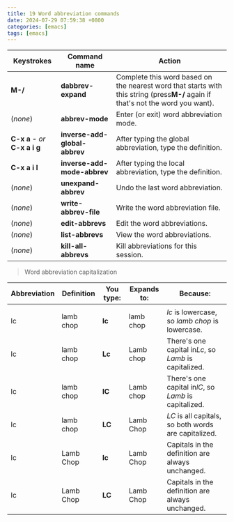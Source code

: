 ```yaml
---  
title: 19 Word abbreviation commands  
date: 2024-07-29 07:59:38 +0800  
categories: [emacs]  
tags: [emacs]  
--- 
```

| **Keystrokes**                 | **Command name**              | **Action**                                                                                                                      |
| ------------------------------ | ----------------------------- | ------------------------------------------------------------------------------------------------------------------------------- |
| **M-/**                        | **dabbrev-expand**            | Complete this word based on the nearest word that starts with this string (press**M-/** again if that's not the word you want). |
| (*none*)                       | **abbrev-mode**               | Enter (or exit) word abbreviation mode.                                                                                         |
| **C-x a -** *or* **C-x a i g** | **inverse-add-global-abbrev** | After typing the global abbreviation, type the definition.                                                                      |
| **C-x a i l**                  | **inverse-add-mode-abbrev**   | After typing the local abbreviation, type the definition.                                                                       |
| (*none*)                       | **unexpand-abbrev**           | Undo the last word abbreviation.                                                                                                |
| (*none*)                       | **write-abbrev-file**         | Write the word abbreviation file.                                                                                               |
| (*none*)                       | **edit-abbrevs**              | Edit the word abbreviations.                                                                                                    |
| (*none*)                       | **list-abbrevs**              | View the word abbreviations.                                                                                                    |
| (*none*)                       | **kill-all-abbrevs**          | Kill abbreviations for this session.                                                                                            |

> Word abbreviation capitalization


| **Abbreviation** | **Definition** | **You type**: | **Expands to**: | **Because**:                                          |
| ---------------- | -------------- | ------------- | --------------- | ----------------------------------------------------- |
|                  |                |               |                 |                                                       |
| lc               | lamb chop      | **lc**        | lamb chop       | *lc* is lowercase, so *lamb chop* is lowercase.       |
| lc               | lamb chop      | **Lc**        | Lamb chop       | There's one capital in*Lc*, so *Lamb* is capitalized. |
| lc               | lamb chop      | **lC**        | Lamb chop       | There's one capital in*lC*, so *Lamb* is capitalized. |
| lc               | lamb chop      | **LC**        | Lamb Chop       | *LC* is all capitals, so both words are capitalized.  |
| lc               | Lamb Chop      | **lc**        | Lamb Chop       | Capitals in the definition are always unchanged.      |
| lc               | Lamb Chop      | **LC**        | Lamb Chop       | Capitals in the definition are always unchanged.      |
